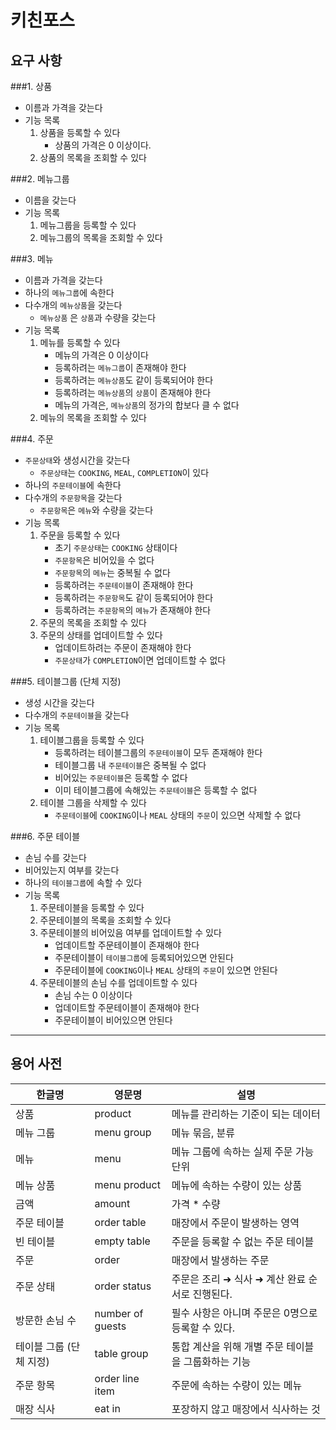 # 키친포스

## 요구 사항

###1. 상품
- 이름과 가격을 갖는다
- 기능 목록
   1. 상품을 등록할 수 있다
      - 상품의 가격은 0 이상이다.
   2. 상품의 목록을 조회할 수 있다

###2. 메뉴그룹
- 이름을 갖는다
- 기능 목록
   1. 메뉴그룹을 등록할 수 있다
   2. 메뉴그룹의 목록을 조회할 수 있다

###3. 메뉴
- 이름과 가격을 갖는다
- 하나의 `메뉴그룹`에 속한다
- 다수개의 `메뉴상품`을 갖는다
   - `메뉴상품` 은 `상품`과 수량을 갖는다
- 기능 목록
   1. 메뉴를 등록할 수 있다
      - 메뉴의 가격은 0 이상이다
      - 등록하려는 `메뉴그룹`이 존재해야 한다
      - 등록하려는 `메뉴상품`도 같이 등록되어야 한다
      - 등록하려는 `메뉴상품`의 `상품`이 존재해야 한다
      - 메뉴의 가격은, `메뉴상품`의 정가의 합보다 클 수 없다
   2. 메뉴의 목록을 조회할 수 있다

###4. 주문
- `주문상태`와 생성시간을 갖는다
   - `주문상태`는 `COOKING`, `MEAL`, `COMPLETION`이 있다
- 하나의 `주문테이블`에 속한다
- 다수개의 `주문항목`을 갖는다
   - `주문항목`은 `메뉴`와 수량을 갖는다
- 기능 목록
   1. 주문을 등록할 수 있다
       - 초기 `주문상태`는 `COOKING` 상태이다
       - `주문항목`은 비어있을 수 없다
       - `주문항목`의 `메뉴`는 중복될 수 없다
       - 등록하려는 `주문테이블`이 존재해야 한다
       - 등록하려는 `주문항목`도 같이 등록되어야 한다
       - 등록하려는 `주문항목`의 `메뉴`가 존재해야 한다
   2. 주문의 목록을 조회할 수 있다
   3. 주문의 상태를 업데이트할 수 있다
       - 업데이트하려는 주문이 존재해야 한다
       - `주문상태`가 `COMPLETION`이면 업데이트할 수 없다 

###5. 테이블그룹 (단체 지정)
- 생성 시간을 갖는다
- 다수개의 `주문테이블`을 갖는다
- 기능 목록
   1. 테이블그룹을 등록할 수 있다
      - 등록하려는 테이블그룹의 `주문테이블`이 모두 존재해야 한다
      - 테이블그룹 내 `주문테이블`은 중복될 수 없다
      - 비어있는 `주문테이블`은 등록할 수 없다
      - 이미 테이블그룹에 속해있는 `주문테이블`은 등록할 수 없다
   2. 테이블 그룹을 삭제할 수 있다
      - `주문테이블`에 `COOKING`이나 `MEAL` 상태의 `주문`이 있으면 삭제할 수 없다

###6. 주문 테이블
- 손님 수를 갖는다
- 비어있는지 여부를 갖는다
- 하나의 `테이블그룹`에 속할 수 있다
- 기능 목록
   1. 주문테이블을 등록할 수 있다
   2. 주문테이블의 목록을 조회할 수 있다
   3. 주문테이블의 비어있음 여부를 업데이트할 수 있다
      - 업데이트할 주문테이블이 존재해야 한다
      - 주문테이블이 `테이블그룹`에 등록되어있으면 안된다
      - 주문테이블에 `COOKING`이나 `MEAL` 상태의 `주문`이 있으면 안된다
   4. 주문테이블의 손님 수를 업데이트할 수 있다
      - 손님 수는 0 이상이다
      - 업데이트할 주문테이블이 존재해야 한다
      - 주문테이블이 비어있으면 안된다

-----

## 용어 사전

| 한글명 | 영문명 | 설명 |
| --- | --- | --- |
| 상품 | product | 메뉴를 관리하는 기준이 되는 데이터 |
| 메뉴 그룹 | menu group | 메뉴 묶음, 분류 |
| 메뉴 | menu | 메뉴 그룹에 속하는 실제 주문 가능 단위 |
| 메뉴 상품 | menu product | 메뉴에 속하는 수량이 있는 상품 |
| 금액 | amount | 가격 * 수량 |
| 주문 테이블 | order table | 매장에서 주문이 발생하는 영역 |
| 빈 테이블 | empty table | 주문을 등록할 수 없는 주문 테이블 |
| 주문 | order | 매장에서 발생하는 주문 |
| 주문 상태 | order status | 주문은 조리 ➜ 식사 ➜ 계산 완료 순서로 진행된다. |
| 방문한 손님 수 | number of guests | 필수 사항은 아니며 주문은 0명으로 등록할 수 있다. |
| 테이블 그룹 (단체 지정) | table group | 통합 계산을 위해 개별 주문 테이블을 그룹화하는 기능 |
| 주문 항목 | order line item | 주문에 속하는 수량이 있는 메뉴 |
| 매장 식사 | eat in | 포장하지 않고 매장에서 식사하는 것 |